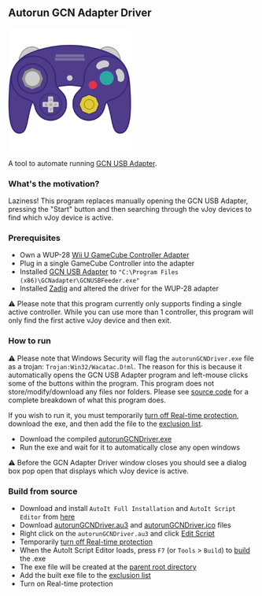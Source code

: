 ## Autorun GCN Adapter Driver

<img src="https://raw.githubusercontent.com/mattcarlotta/autorunGCNDriver/main/autorunGCNDriverIcon.png" width="250px">

A tool to automate running [GCN USB Adapter](https://bitbucket.org/elmassivo/gcn-usb-adapter/src/master/).

### What's the motivation?

Laziness! This program replaces manually opening the GCN USB Adapter, pressing the "Start" button and then searching through the vJoy devices to find which vJoy device is active.

### Prerequisites

- Own a WUP-28 [Wii U GameCube Controller Adapter](https://i.imgur.com/ybzhXjD.jpg)
- Plug in a single GameCube Controller into the adapter
- Installed [GCN USB Adapter](https://bitbucket.org/elmassivo/gcn-usb-adapter/downloads/WiiU-UsbSetup%202015-09-02.exe) to `"C:\Program Files (x86)\GCNadapter\GCNUSBFeeder.exe"`
- Installed [Zadig](https://zadig.akeo.ie/) and altered the driver for the WUP-28 adapter

⚠️ Please note that this program currently only supports finding a single active controller. While you can use more than 1 controller, this program will only find the first active vJoy device and then exit.

### How to run

⚠️ Please note that Windows Security will flag the `autorunGCNDriver.exe` file as a trojan: `Trojan:Win32/Wacatac.D!ml`. The reason for this is because it automatically opens the GCN USB Adapter program and left-mouse clicks some of the buttons within the program. This program does not store/modify/download any files nor folders. Please see [source code](https://github.com/mattcarlotta/autorunGCNDriver/blob/main/autorunGCNDriver.au3) for a complete breakdown of what this program does.

If you wish to run it, you must temporarily [turn off Real-time protection](https://www.cyber.gov.au/acsc/view-all-content/guidance/turn-real-time-protection-windows-10), download the exe, and then add the file to the [exclusion list](https://support.microsoft.com/en-us/windows/add-an-exclusion-to-windows-security-811816c0-4dfd-af4a-47e4-c301afe13b26).

- Download the compiled [autorunGCNDriver.exe](https://raw.githubusercontent.com/mattcarlotta/autorunGCNDriver/main/autorunGCNDriver-v1.exe)
- Run the exe and wait for it to automatically close any open windows

⚠️ Before the GCN Adapter Driver window closes you should see a dialog box pop open that displays which vJoy device is active.

### Build from source

- Download and install `AutoIt Full Installation` and `AutoIt Script Editor` from [here](https://www.autoitscript.com/site/autoit/downloads/)
- Download [autorunGCNDriver.au3](https://raw.githubusercontent.com/mattcarlotta/autorunGCNDriver/main/autorunGCNDriver.au3) and [autorunGCNDriver.ico](https://raw.githubusercontent.com/mattcarlotta/autorunGCNDriver/main/autorunGCNDriver.ico) files
- Right click on the `autorunGCNDriver.au3` and click [Edit Script](https://i.imgur.com/SiaHhRf.png)
- Temporarily [turn off Real-time protection](https://www.cyber.gov.au/acsc/view-all-content/guidance/turn-real-time-protection-windows-10)
- When the AutoIt Script Editor loads, press `F7` (or `Tools` > `Build`) to [build](https://i.imgur.com/ChWpq54.png) the .exe
- The exe file will be created at the [parent root directory](https://i.imgur.com/bGXQlGc.png)
- Add the built exe file to the [exclusion list](https://support.microsoft.com/en-us/windows/add-an-exclusion-to-windows-security-811816c0-4dfd-af4a-47e4-c301afe13b26)
- Turn on Real-time protection

